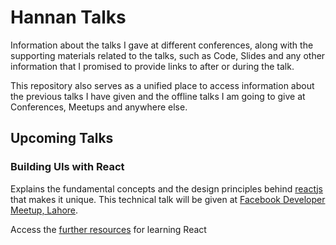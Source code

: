 # Hannan Talks

Information about the talks I gave at different conferences, along with the supporting materials
related to the talks, such as Code, Slides and any other information that I promised to provide
links to after or during the talk. 

This repository also serves as a unified place to access information about the previous 
talks I have given and the offline talks I am going to give at Conferences, Meetups and anywhere
else.

## Upcoming Talks

### Building UIs with React
Explains the fundamental concepts and the design principles behind
[reactjs](https://reactjs.org) that makes it unique. This technical talk will be 
given at [Facebook Developer Meetup, Lahore](https://www.facebook.com/groups/DevCLahore/).
  
Access the [further resources](DevCLahore/react/resources.md) for learning React